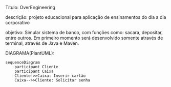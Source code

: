 Título: OverEngineering

descrição: projeto educacional para aplicação de ensinamentos do dia a dia corporativo

objetivo: Simular sistema de banco, com funções como: sacara, depositar, entre outros. Em primeiro momento será desenvolvido somente através de terminal, através de Java e Maven.

DIAGRAMA(PlantUML):
```mermaid
sequenceDiagram
    participant Cliente
    participant Caixa
    Cliente->>Caixa: Inserir cartão
    Caixa-->>Cliente: Solicitar senha
